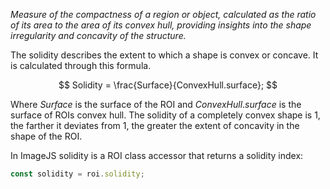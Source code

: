 _Measure of the compactness of a region or object, calculated as the ratio of its area to the area of its convex hull, providing insights into the shape irregularity and concavity of the structure._

The solidity describes the extent to which a shape is convex or concave.
It is calculated through this formula.

$$
Solidity = \frac{Surface}{ConvexHull.surface};
$$

Where $Surface$ is the surface of the ROI and $ConvexHull.surface$ is the surface of ROIs convex hull.
The solidity of a completely convex shape is 1, the farther it deviates from 1, the greater the extent of concavity in the shape of the ROI.

In ImageJS solidity is a ROI class accessor that returns a solidity index:

```ts
const solidity = roi.solidity;
```
